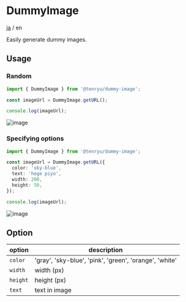 # DummyImage

[ja](./README.md) / en

Easily generate dummy images.

## Usage

### Random

```TypeScript
import { DummyImage } from '@tenryu/dummy-image';

const imageUrl = DummyImage.getURL();

console.log(imageUrl);
```

![image](http://placehold.jp/90ee90/a9a9a9/150x150.png?text=w:%20150%0Ah:%20150)

### Specifying options

```TypeScript
import { DummyImage } from '@tenryu/dummy-image';

const imageUrl = DummyImage.getURL({
  color: 'sky-blue',
  text: 'hoge piyo',
  width: 200,
  height: 50,
});

console.log(imageUrl);
```

![image](http://placehold.jp/87ceeb/a9a9a9/200x50.png?text=hoge%20piyo)

## Option

| option         | description                                            |
| ----------- | ------------------------------------------------ |
| `color`   | 'gray', 'sky-blue', 'pink', 'green', 'orange', 'white' |
| `width`     | width (px) |
| `height` | height (px)  |
| `text`    | text in image |
